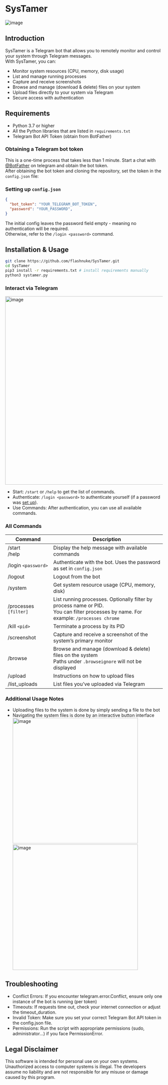 # SysTamer
![image](https://github.com/user-attachments/assets/34ea1223-1d90-4238-9536-a8cd74e964b9)



## Introduction

SysTamer is a Telegram bot that allows you to remotely monitor and control your system through Telegram messages. 
</br> With SysTamer, you can:

* Monitor system resources (CPU, memory, disk usage)
* List and manage running processes
* Capture and receive screenshots
* Browse and manage (download & delete) files on your system
* Upload files directly to your system via Telegram
* Secure access with authentication

## Requirements

* Python 3.7 or higher
* All the Python libraries that are listed in `requirements.txt`
* Telegram Bot API Token (obtain from BotFather)

### Obtaining a Telegram bot token
This is a one-time process that takes less than 1 minute. Start a chat with [@BotFather](https://core.telegram.org/bots/faq#how-do-i-create-a-bot) on telegram and obtain the bot token.
</br>
After obtaining the bot token and cloning the repository, set the token in the `config.json` file:

### Setting up `config.json`
```json
{
  "bot_token": "YOUR_TELEGRAM_BOT_TOKEN",
  "password": "YOUR_PASSWORD",
}
```
The initial config leaves the password field empty - meaning no authentication will be required.</br>
Otherwise, refer to the `/login <password>` command.

## Installation & Usage
```bash
git clone https://github.com/flashnuke/SysTamer.git
cd SysTamer
pip3 install -r requirements.txt # install requirements manually
python3 systamer.py
```

### Interact via Telegram
 <img width="600" alt="image" src="https://github.com/user-attachments/assets/ebeb8a88-50e4-4664-bc92-69c9d8686687">

* Start: `/start` or `/help` to get the list of commands.
* Authenticate: `/login <password>` to authenticate yourself (if a password was [set up](https://github.com/flashnuke/SysTamer?tab=readme-ov-file#setting-up-configjson)).
* Use Commands: After authentication, you can use all available commands.

### All Commands
| Command | Description |
|-------------------------|---------------|
| /start </br> /help      | Display the help message with available commands     |
| /login `<password> `    | Authenticate with the bot. Uses the password as set in `config.json`   |
| /logout                 | Logout from the bot     |
| /system                 | Get system resource usage (CPU, memory, disk)   |
| /processes `[filter]`   | List running processes. Optionally filter by process name or PID. </br> You can filter processes by name. For example: `/processes chrome`     |
| /kill `<pid>`           | Terminate a process by its PID   |
| /screenshot             | Capture and receive a screenshot of the system’s primary monitor     |
| /browse                 | Browse and manage (download & delete) files on the system </br> Paths under `.browseignore` will not be displayed   |
| /upload                 | Instructions on how to upload files   |
| /list_uploads           | List files you’ve uploaded via Telegram   |


### Additional Usage Notes
* Uploading files to the system is done by simply sending a file to the bot
* Navigating the system files is done by an interactive button interface
 </br><img width="400" alt="image" src="https://github.com/user-attachments/assets/71cb0e91-a47e-47d8-a5d1-696ad82e8ea9">
 </br><img width="400" alt="image" src="https://github.com/user-attachments/assets/64955fb9-7e79-4f3f-95f0-ecdd6e6b7706">


## Troubleshooting
* Conflict Errors: If you encounter telegram.error.Conflict, ensure only one instance of the bot is running (per token)
* Timeouts: If requests time out, check your internet connection or adjust the timeout_duration.
* Invalid Token: Make sure you set your correct Telegram Bot API token in the config.json file.
* Permissions: Run the script with appropriate permissions (sudo, administrator...) if you face PermissionError.

## Legal Disclaimer
This software is intended for personal use on your own systems. Unauthorized access to computer systems is illegal. The developers assume no liability and are not responsible for any misuse or damage caused by this program.
